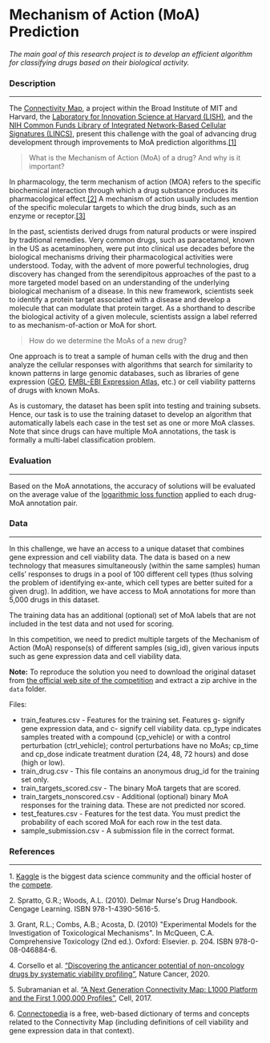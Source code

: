 # Mechanism of Action (MoA) Prediction
_The main goal of this research project is to develop an efficient algorithm for classifying drugs based on their biological activity._

### Description
---
The [Connectivity Map](https://clue.io/), a project within the Broad Institute of MIT and Harvard, the [Laboratory for Innovation Science at Harvard (LISH)](https://lish.harvard.edu/), and the [NIH Common Funds Library of Integrated Network-Based Cellular Signatures (LINCS)](https://lincsproject.org/), present this challenge with the goal of advancing drug development through improvements to MoA prediction algorithms.[[1]](#1)

>What is the Mechanism of Action (MoA) of a drug? And why is it important?

In pharmacology, the term mechanism of action (MOA) refers to the specific biochemical interaction through which a drug substance produces its pharmacological effect.[[2]](#2) A mechanism of action usually includes mention of the specific molecular targets to which the drug binds, such as an enzyme or receptor.[[3]](#3)

In the past, scientists derived drugs from natural products or were inspired by traditional remedies. Very common drugs, such as paracetamol, known in the US as acetaminophen, were put into clinical use decades before the biological mechanisms driving their pharmacological activities were understood. Today, with the advent of more powerful technologies, drug discovery has changed from the serendipitous approaches of the past to a more targeted model based on an understanding of the underlying biological mechanism of a disease. In this new framework, scientists seek to identify a protein target associated with a disease and develop a molecule that can modulate that protein target. As a shorthand to describe the biological activity of a given molecule, scientists assign a label referred to as mechanism-of-action or MoA for short.

> How do we determine the MoAs of a new drug?

One approach is to treat a sample of human cells with the drug and then analyze the cellular responses with algorithms that search for similarity to known patterns in large genomic databases, such as libraries of gene expression ([GEO](https://www.ncbi.nlm.nih.gov/geo/), [EMBL-EBI Expression Atlas](https://www.ebi.ac.uk/gxa/home), etc.) or cell viability patterns of drugs with known MoAs.

As is customary, the dataset has been split into testing and training subsets. Hence, our task is to use the training dataset to develop an algorithm that automatically labels each case in the test set as one or more MoA classes. Note that since drugs can have multiple MoA annotations, the task is formally a multi-label classification problem.

### Evaluation
---
Based on the MoA annotations, the accuracy of solutions will be evaluated on the average value of the [logarithmic loss function](https://www.kaggle.com/c/lish-moa/overview/evaluation) applied to each drug-MoA annotation pair.

### Data
---
In this challenge, we have an access to a unique dataset that combines gene expression and cell viability data. The data is based on a new technology that measures simultaneously (within the same samples) human cells’ responses to drugs in a pool of 100 different cell types (thus solving the problem of identifying ex-ante, which cell types are better suited for a given drug). In addition, we have access to MoA annotations for more than 5,000 drugs in this dataset.

The training data has an additional (optional) set of MoA labels that are not included in the test data and not used for scoring.

In this competition, we need to predict multiple targets of the Mechanism of Action (MoA) response(s) of different samples (sig_id), given various inputs such as gene expression data and cell viability data.

**Note:** To reproduce the solution you need to download the original dataset from [the official web site of the competition](https://www.kaggle.com/c/lish-moa) and extract a zip archive in the `data` folder. 

Files:

- train_features.csv - Features for the training set. Features g- signify gene expression data, and c- signify cell viability data. cp_type indicates samples treated with a compound (cp_vehicle) or with a control perturbation (ctrl_vehicle); control perturbations have no MoAs; cp_time and cp_dose indicate treatment duration (24, 48, 72 hours) and dose (high or low).
- train_drug.csv - This file contains an anonymous drug_id for the training set only.
- train_targets_scored.csv - The binary MoA targets that are scored.
- train_targets_nonscored.csv - Additional (optional) binary MoA responses for the training data. These are not predicted nor scored.
- test_features.csv - Features for the test data. You must predict the probability of each scored MoA for each row in the test data.
- sample_submission.csv - A submission file in the correct format.

### References
---
 <a name="1">1.</a> [Kaggle](https://www.kaggle.com/) is the biggest data science community and the official hoster of the [compete](https://www.kaggle.com/c/lish-moa).
 
 <a name="2">2.</a> Spratto, G.R.; Woods, A.L. (2010). Delmar Nurse's Drug Handbook. Cengage Learning. ISBN 978-1-4390-5616-5.

 <a name="3">3.</a> Grant, R.L.; Combs, A.B.; Acosta, D. (2010) "Experimental Models for the Investigation of Toxicological Mechanisms". In McQueen, C.A. Comprehensive Toxicology (2nd ed.). Oxford: Elsevier. p. 204. ISBN 978-0-08-046884-6.

<a name="4">4.</a> Corsello et al. [“Discovering the anticancer potential of non-oncology drugs by systematic viability profiling”](https://doi.org/10.1038/s43018-019-0018-6), Nature Cancer, 2020.

<a name="5">5.</a> Subramanian et al. [“A Next Generation Connectivity Map: L1000 Platform and the First 1,000,000 Profiles”](https://doi.org/10.1016/j.cell.2017.10.049), Cell, 2017.

<a name="6">6.</a> [Connectopedia](https://clue.io/connectopedia/glossary) is a free, web-based dictionary of terms and concepts related to the Connectivity Map (including definitions of cell viability and gene expression data in that context).